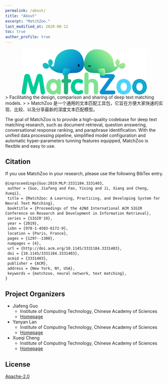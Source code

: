 ```yaml
---
permalink: /about/
title: "About"
excerpt: "MatchZoo."
last_modified_at: 2020-08-12
toc: true
author_profile: true
---
```


<div align='center'>
  <img src="/assets/images/matchzoo-logo.png?raw=true" width = "400"  alt="logo" align="center" />
</div>
> Facilitating the design, comparison and sharing of deep text matching models.
>
> MatchZoo 是一个通用的文本匹配工具包，它旨在方便大家快速的实现、比较、以及分享最新的深度文本匹配模型。

The goal of MatchZoo is to provide a high-quality codebase for deep text matching research, such as document retrieval, question answering, conversational response ranking, and paraphrase identification. With the unified data processing pipeline, simplified model configuration and automatic hyper-parameters tunning features equipped, MatchZoo is flexible and easy to use.

## Citation

If you use MatchZoo in your research, please use the following BibTex entry.

  ```
  @inproceedings{Guo:2019:MLP:3331184.3331403,
   author = {Guo, Jiafeng and Fan, Yixing and Ji, Xiang and Cheng, Xueqi},
   title = {MatchZoo: A Learning, Practicing, and Developing System for Neural Text Matching},
   booktitle = {Proceedings of the 42Nd International ACM SIGIR Conference on Research and Development in Information Retrieval},
   series = {SIGIR'19},
   year = {2019},
   isbn = {978-1-4503-6172-9},
   location = {Paris, France},
   pages = {1297--1300},
   numpages = {4},
   url = {http://doi.acm.org/10.1145/3331184.3331403},
   doi = {10.1145/3331184.3331403},
   acmid = {3331403},
   publisher = {ACM},
   address = {New York, NY, USA},
   keywords = {matchzoo, neural network, text matching},
  } 
  ```

## Project Organizers

- Jiafeng Guo
  * Institute of Computing Technology, Chinese Academy of Sciences
  * [Homepage](http://www.bigdatalab.ac.cn/~gjf/)
- Yanyan Lan
  * Institute of Computing Technology, Chinese Academy of Sciences
  * [Homepage](http://www.bigdatalab.ac.cn/~lanyanyan/)
- Xueqi Cheng
  * Institute of Computing Technology, Chinese Academy of Sciences
  * [Homepage](http://www.bigdatalab.ac.cn/~cxq/)
  
    

## License

[Apache-2.0](https://opensource.org/licenses/Apache-2.0)